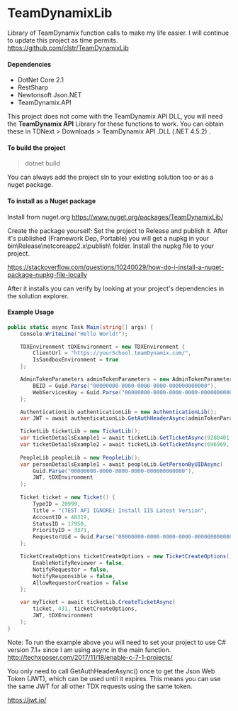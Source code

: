 # TeamDynamixLib
Library of TeamDynamix function calls to make my life easier. I will continue to update this project as time permits.
https://github.com/clstr/TeamDynamixLib

#### Dependencies
- DotNet Core 2.1
- RestSharp
- Newtonsoft Json.NET
- TeamDynamix.API

This project does not come with the TeamDynamix API DLL, you will need the **TeamDynamix API** Library for these functions to work. You can obtain these in TDNext > Downloads > TeamDynamix API .DLL (.NET 4.5.2) .


#### To build the project
> dotnet build

You can always add the project sln to your existing solution too or as a nuget package.

#### To install as a Nuget package
Install from nuget.org https://www.nuget.org/packages/TeamDynamixLib/

Create the package yourself: Set the project to Release and publish it. After it's published (Framework Dep, Portable) you will get a nupkg in your bin\Release\netcoreapp2.x\publish\ folder. Install the  nupkg file to your project.

https://stackoverflow.com/questions/10240029/how-do-i-install-a-nuget-package-nupkg-file-locally

After it installs you can verify by looking at your project's dependencies in the solution explorer.

#### Example Usage
```csharp
public static async Task Main(string[] args) {
    Console.WriteLine("Hello World!");

    TDXEnvironment tDXEnvironment = new TDXEnvironment {
        ClientUrl = "https://yourSchool.teamDynamix.com/",
        IsSandboxEnvironment = true
    };

    AdminTokenParameters adminTokenParameters = new AdminTokenParameters {
        BEID = Guid.Parse("00000000-0000-0000-0000-000000000000"),
        WebServicesKey = Guid.Parse("00000000-0000-0000-0000-000000000000")
    };

    AuthenticationLib authenticationLib = new AuthenticationLib();
    var JWT = await authenticationLib.GetAuthHeaderAsync(adminTokenParameters, tDXEnvironment);

    TicketLib ticketLib = new TicketLib();
    var ticketDetailsExample1 = await ticketLib.GetTicketAsync(9280401, 431, JWT, tDXEnvironment);
    var ticketDetailsExample2 = await ticketLib.GetTicketAsync(696969, 500, JWT, tDXEnvironment);
    
    PeopleLib peopleLib = new PeopleLib();
    var personDetailsExample1 = await peopleLib.GetPersonByUIDAsync(
        Guid.Parse("00000000-0000-0000-0000-000000000000"), 
        JWT, tDXEnvironment
    );
    
    Ticket ticket = new Ticket() {
        TypeID = 20999,
        Title = "(TEST API IGNORE) Install IIS Latest Version",
        AccountID = 48319,
        StatusID = 17950,
        PriorityID = 3371,
        RequestorUid = Guid.Parse("00000000-0000-0000-0000-000000000000")
    };

    TicketCreateOptions ticketCreateOptions = new TicketCreateOptions() {
        EnableNotifyReviewer = false,
        NotifyRequestor = false,
        NotifyResponsible = false,
        AllowRequestorCreation = false
    };

    var myTicket = await ticketLib.CreateTicketAsync(
        ticket, 431, ticketCreateOptions,
        JWT, tDXEnvironment
    );
}
```
Note: To run the example above you will need to set your project to use C# version 7.1+ since I am using async in the main function.
http://techxposer.com/2017/11/18/enable-c-7-1-projects/

You only need to call GetAuthHeaderAsync() once to get the Json Web Token (JWT), which can be used until it expires. This means you can use the same JWT for all other TDX requests using the same token.

https://jwt.io/
